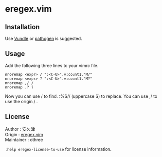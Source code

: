 # eregex.vim

## Installation

Use [Vundle][] or [pathogen][] is suggested.

[Vundle]:https://github.com/gmarik/vundle
[pathogen]:https://github.com/tpope/vim-pathogen

## Usage

Add the following three lines to your vimrc file.

    nnoremap <expr> / ":<C-U>".v:count1."M/"
    nnoremap <expr> ? ":<C-U>".v:count1."M?"
    nnoremap ,/ /
    nnoremap .? ? 

Now you can use / to find. :%S// (uppercase S) to replace.
You can use ,/ to use the origin / .

## License

Author     : 安久津  
Origin     : [eregex.vim][origin]  
Maintainer : othree  

`:help eregex-license-to-use` for license information.

[origin]:http://www.vector.co.jp/soft/unix/writing/se265654.html
